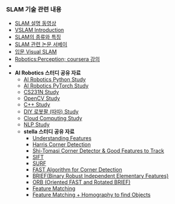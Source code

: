### SLAM 기술 관련 내용

- [SLAM 설명 동영상](https://www.youtube.com/watch?v=eoVguSwoGbY&feature=youtu.be&fbclid=IwAR2iX-xazDPr6rjV5xHWky5O8JSnJdkUCiBgHAJiTk3bZk4iFeCKqzWcQg4)
- [VSLAM Introduction](https://www.youtube.com/watch?v=s0W4kW-ZVAg)
- [SLAM의 종류와 특징](https://rocknz.tistory.com/entry/SLAM%EC%9D%98-%EC%A2%85%EB%A5%98%EC%99%80-%ED%8A%B9%EC%A7%95)
- [SLAM 관련 논문 서베이](https://goodgodgd.github.io/ian-flow/archivers/vode-survey)
- [입문 Visual SLAM](https://adioshun.gitbooks.io/deep-slam/SLAM-kr-Tutorial/)
- [Robotics:Perception; coursera 강의](https://www.coursera.org/learn/robotics-perception?fbclid=IwAR0Cfrw4JavQo38i6LvDj_gK1CJ_0xMtkdPxUhh51zEaFDbmBrWTeQ4zBOQ)
- 
- **AI Robotics 스터디 공유 자료**
  - [AI Robotics Python Study](https://github.com/ai-robotics-kr/python_study)
  - [AI Robotics PyTorch Study](https://github.com/ai-robotics-kr/pytorch_study)
  - [CS231N Study](https://github.com/ai-robotics-kr/CS231n_study)
  - [OpenCV Study](https://github.com/ai-robotics-kr/opencv_study)
  - [C++ Study](https://github.com/ai-robotics-kr/cpp_study)
  - [DIY 로봇팔 (따따) Study](https://github.com/ai-robotics-kr/diy_study)
  - [Cloud Computing Study](https://github.com/ai-robotics-kr/cloud_study)
  - [NLP Study](https://github.com/ai-robotics-kr/nlp_study)
  - **stella 스터디 공유 자료**
    - [Understanding Features](https://hello-stella.tistory.com/18)
    - [Harris Corner Detection](https://hello-stella.tistory.com/19)
    - [Shi-Tomasi Corner Detector & Good Features to Track](https://hello-stella.tistory.com/20)
    - [SIFT](https://hello-stella.tistory.com/21)
    - [SURF](https://hello-stella.tistory.com/23)
    - [FAST Algorithm for Corner Detection](https://hello-stella.tistory.com/24)
    - [BRIEF(Binary Robust Independent Elementary Features)](https://hello-stella.tistory.com/25)
    - [ORB (Oriented FAST and Rotated BRIEF)](https://hello-stella.tistory.com/26)
    - [Feature Matching](https://hello-stella.tistory.com/27)
    - [Feature Matching + Homography to find Objects]( https://hello-stella.tistory.com/28)

